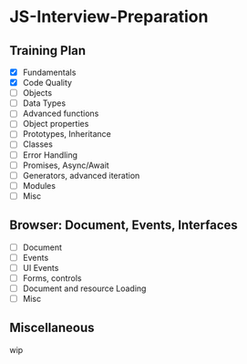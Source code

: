 # JS-Interview-Preparation

## Training Plan
- [x] Fundamentals
- [X] Code Quality
- [ ] Objects
- [ ] Data Types
- [ ] Advanced functions
- [ ] Object properties
- [ ] Prototypes, Inheritance
- [ ] Classes
- [ ] Error Handling
- [ ] Promises, Async/Await
- [ ] Generators, advanced iteration
- [ ] Modules
- [ ] Misc

## Browser: Document, Events, Interfaces

- [ ] Document
- [ ] Events
- [ ] UI Events
- [ ] Forms, controls
- [ ] Document and resource Loading
- [ ] Misc

## Miscellaneous

wip
